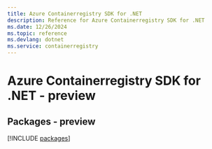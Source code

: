 ```yaml
---
title: Azure Containerregistry SDK for .NET
description: Reference for Azure Containerregistry SDK for .NET
ms.date: 12/26/2024
ms.topic: reference
ms.devlang: dotnet
ms.service: containerregistry
---
```

# Azure Containerregistry SDK for .NET - preview
## Packages - preview
[!INCLUDE [packages](containerregistry-index.md)]